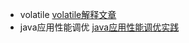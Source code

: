 * volatile
[volatile解释文章](https://www.ibm.com/developerworks/cn/java/j-jtp06197.html "volatile好文")
* java应用性能调优
[java应用性能调优实践](https://www.ibm.com/developerworks/cn/java/j-lo-performance-tuning-practice/index.html)
